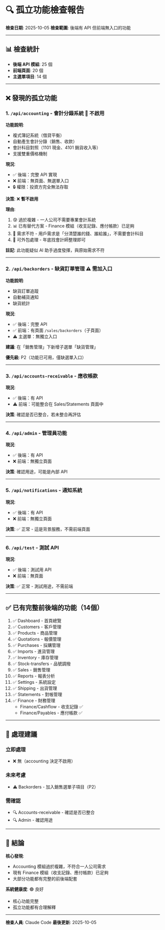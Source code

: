 # 🔍 孤立功能檢查報告

**檢查日期**: 2025-10-05
**檢查範圍**: 後端有 API 但前端無入口的功能

---

## 📊 檢查統計

- **後端 API 模組**: 25 個
- **前端頁面**: 20 個
- **主選單項目**: 14 個

---

## ❌ 發現的孤立功能

### 1. `/api/accounting` - 會計分錄系統 🚫 不啟用

**功能說明**:
- 複式簿記系統（借貸平衡）
- 自動產生會計分錄（銷售、收款）
- 會計科目對照（1101 現金、4101 銷貨收入等）
- 支援雙重價格機制

**現況**:
- ✅ 後端：完整 API 實現
- ❌ 前端：無頁面、無選單入口
- 🔒 權限：投資方完全無法存取

**決策**: ❌ **暫不啟用**

**理由**:
1. 😰 過於複雜 - 一人公司不需要專業會計系統
2. 📊 已有替代方案 - Finance 模組（收支記錄、應付帳款）已足夠
3. 🎯 需求不符 - 用戶需求是「分清楚誰的錢、誰給誰」，不需要會計科目
4. 💼 可外包處理 - 年底找會計師整理即可

**註記**: 此功能疑似 AI 助手過度發揮，與原始需求不符

---

### 2. `/api/backorders` - 缺貨訂單管理 ⚠️ 需加入口

**功能說明**:
- 缺貨訂單追蹤
- 自動補貨通知
- 缺貨統計

**現況**:
- ✅ 後端：完整 API
- ✅ 前端：有頁面 `/sales/backorders`（子頁面）
- ⚠️ 主選單：無獨立入口

**建議**: 在「銷售管理」下新增子選單「缺貨管理」

**優先級**: P2（功能已可用，僅缺選單入口）

---

### 3. `/api/accounts-receivable` - 應收帳款

**現況**:
- ✅ 後端：有 API
- ⚠️ 前端：可能整合在 Sales/Statements 頁面中

**決策**: 確認是否已整合，若未整合再評估

---

### 4. `/api/admin` - 管理員功能

**現況**:
- ✅ 後端：有 API
- ❌ 前端：無獨立頁面

**決策**: 確認用途，可能是內部 API

---

### 5. `/api/notifications` - 通知系統

**現況**:
- ✅ 後端：有 API
- ❌ 前端：無獨立頁面

**決策**: ✅ 正常 - 這是背景服務，不需前端頁面

---

### 6. `/api/test` - 測試 API

**現況**:
- ✅ 後端：測試用 API
- ❌ 前端：無頁面

**決策**: ✅ 正常 - 測試用途，不需前端

---

## ✅ 已有完整前後端的功能（14個）

1. ✅ Dashboard - 首頁總覽
2. ✅ Customers - 客戶管理
3. ✅ Products - 商品管理
4. ✅ Quotations - 報價管理
5. ✅ Purchases - 採購管理
6. ✅ Imports - 進貨管理
7. ✅ Inventory - 庫存管理
8. ✅ Stock-transfers - 品號調撥
9. ✅ Sales - 銷售管理
10. ✅ Reports - 報表分析
11. ✅ Settings - 系統設定
12. ✅ Shipping - 出貨管理
13. ✅ Statements - 對帳管理
14. ✅ Finance - 財務管理
    - Finance/Cashflow - 收支記錄 ✅
    - Finance/Payables - 應付帳款 ✅

---

## 🎯 處理建議

### 立即處理
- ❌ 無（accounting 決定不啟用）

### 未來考慮
- ⚠️ Backorders - 加入銷售選單子項目（P2）

### 需確認
- 🔍 Accounts-receivable - 確認是否已整合
- 🔍 Admin - 確認用途

---

## 📝 結論

**核心發現**:
- Accounting 模組過於複雜，不符合一人公司需求
- 現有 Finance 模組（收支記錄、應付帳款）已足夠
- 大部分功能都有完整的前後端配套

**系統健康度**: 🟢 良好
- 核心功能完整
- 孤立功能都有合理解釋

---

**檢查人員**: Claude Code
**最後更新**: 2025-10-05
